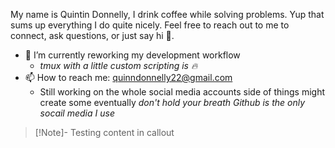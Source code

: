 My name is Quintin Donnelly, I drink coffee while solving problems. Yup that sums up everything I do quite nicely. Feel free to reach out to me to connect, ask questions, or just say hi :wave:.

- 🌱 I’m currently reworking my development workflow
  - _tmux with a little custom scripting is 🔥_
- 📫 How to reach me: [quinndonnelly22@gmail.com](mailto:quinndonnelly22@gmail.com)
  - Still working on the whole social media accounts side of things might create some eventually _don't hold your breath Github is the only socail media I use_

> [!Note]- Testing
> content in callout